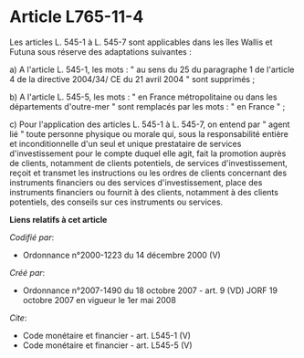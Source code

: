 # Article L765-11-4

Les articles L. 545-1 à L. 545-7 sont applicables dans les îles Wallis et Futuna sous réserve des adaptations suivantes : 

a) A l'article L. 545-1, les mots : " au sens du 25 du paragraphe 1 de l'article 4 de la directive 2004/34/ CE du 21 avril
2004 " sont supprimés ; 

b) A l'article L. 545-5, les mots : " en France métropolitaine ou dans les départements d'outre-mer " sont remplacés par les
mots : " en France " ; 

c) Pour l'application des articles L. 545-1 à L. 545-7, on entend par " agent lié " toute personne physique ou morale qui,
sous la responsabilité entière et inconditionnelle d'un seul et unique prestataire de services d'investissement pour le
compte duquel elle agit, fait la promotion auprès de clients, notamment de clients potentiels, de services d'investissement,
reçoit et transmet les instructions ou les ordres de clients concernant des instruments financiers ou des services
d'investissement, place des instruments financiers ou fournit à des clients, notamment à des clients potentiels, des conseils
sur ces instruments ou services.

**Liens relatifs à cet article**

_Codifié par_:

  - Ordonnance n°2000-1223 du 14 décembre 2000 (V)

_Créé par_:

  - Ordonnance n°2007-1490 du 18 octobre 2007 - art. 9 (VD) JORF 19 octobre 2007 en vigueur le 1er mai 2008

_Cite_:

  - Code monétaire et financier - art. L545-1 (V)
  - Code monétaire et financier - art. L545-5 (V)
